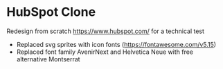 # HubSpot Clone

Redesign from scratch https://www.hubspot.com/ for a technical test

- Replaced svg sprites with icon fonts (https://fontawesome.com/v5.15)
- Replaced font family AvenirNext and Helvetica Neue with free alternative Montserrat

